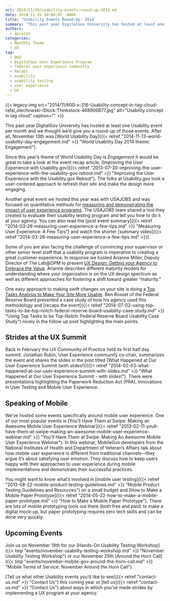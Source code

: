 ```yaml
---
url: 2014/11/26/usability-events-round-up-2014.md
date: 2014-11-26 10:00:07 -0400
title: 'Usability Events Round-Up: 2014'
summary: 'This past year DigitalGov University has hosted at least one Usability event per month and we thought we&#8217;d give you a round-up of those events. After all, November 13th was World Usability Day. Since this year&#8217;s theme of World Usability Day is Engagement it would be great to take a look at the event recap'
authors:
  - apiazza
categories:
  - Monthly Theme
  - UX
tag:
  - DGU
  - DigitalGov User Experience Program
  - federal user experience community
  - Recaps
  - usability
  - usability testing
  - user experience
  - UX
---
```


{{< legacy-img src="2014/11/600-x-316-Usability-concept-in-tag-cloud-rafal_olechowski-iStock-Thinkstock-468906877.jpg" alt="Usability concept in tag cloud" caption="" >}} 

This past year DigitalGov University has hosted at least one Usability event per month and we thought we&#8217;d give you a round-up of those events. After all, November 13th was [World Usability Day]({{< relref "2014-11-13-world-usability-day-engagement.md" >}} "World Usability Day 2014 theme: Engagement").

Since this year&#8217;s theme of World Usability Day is _Engagement_ it would be great to take a look at the event recap article, [Improving the User Experience with Usability.gov]({{< relref "2013-07-30-improving-the-user-experience-with-the-usability-gov-reboot.md" >}} "Improving the User Experience with the Usability.gov Reboot"). The folks at Usability.gov took a user-centered approach to refresh their site and make the design more engaging.

Another great event we hosted this year was with USAJOBS and was focused on quantitative methods for [measuring and demonstrating the impact of user experience programs](http://www.youtube.com/watch?v=WxF-UpNMs60&list=UU5V8jrK77-8gsa9RL_taG9A). The USAJOBS team shared a tool they created to evaluate their usability testing program and tell you how to do it at your agency. You can also read the [post event summary]({{< relref "2014-03-26-measuring-user-experience-a-few-tips.md" >}} "Measuring User Experience: A Few Tips") and watch the shorter [summary video]({{< relref "2014-03-26-measuring-user-experience-a-few-tips.md" >}}).

Some of you are also facing the challenge of convincing your supervisor or other senior level staff that a usability program is imperative to creating a great customer experience. In response we hosted Arianne Miller, Deputy Director of The Lab@OPM to present [UX Design: Getting your Agency to Embrace the Value](http://www.youtube.com/watch?v=Xks76hzprqw&list=UU5V8jrK77-8gsa9RL_taG9A). Arianne describes different maturity models for understanding where your organization is on the UX design spectrum as well as different approaches for fostering a shift toward greater &#8220;maturity.&#8221;

One easy approach to making swift changes on your site is doing a [Top Tasks Analysis to Make Your Site More Usable](http://www.youtube.com/watch?v=q_W5aj3P7lo&list=UU5V8jrK77-8gsa9RL_taG9A). Ben Rosset of the Federal Reserve Board presented a case study of how his agency used this methodology and [recaps the event]({{< relref "2014-07-02-using-top-tasks-to-be-top-notch-federal-reserve-board-usability-case-study.md" >}} "Using Top Tasks to be Top-Notch: Federal Reserve Board Usability Case Study") nicely in the follow up post highlighting the main points.

## Strides at the UX Summit

Back in February the UX Community of Practice held its first half day summit. Jonathan Rubin, User Experience community co-chair, summarizes the event and shares the slides in the post titled [What Happened at Our User Experience Summit (with slides!)]({{< relref "2014-02-03-what-happened-at-our-user-experience-summit-with-slides.md" >}} "What Happened at Our User Experience Summit - with slides!"). There were presentations highlighting the Paperwork Reduction Act (PRA), Innovations in User Testing and Mobile User Experience.

## Speaking of Mobile

We&#8217;ve hosted some events specifically around mobile user experience. One of our most popular events is [You&#8217;ll Have Them at Swipe: Making an Awesome Mobile User Experience Webinar]({{< relref "2013-02-11-youll-have-them-at-swipe-making-an-awesome-mobile-user-experience-webinar.md" >}} "You’ll Have Them at Swipe: Making An Awesome Mobile User Experience Webinar"). In this webinar, MobileGov developers from the National Institutes of Health and Department of Veteran&#8217;s Affairs talk about how mobile user experience is different from traditional channels—they argue it&#8217;s about satisfying user emotion. They discuss how to keep users happy with their approaches to user experience during mobile implementations and demonstrate their successful practices.

You might want to know what&#8217;s involved in [mobile user testing]({{< relref "2013-08-22-mobile-product-testing-guidelines.md" >}} "Mobile Product Testing Guidelines and Resources") on a small budget and [How to Make a Mobile Paper Prototype]({{< relref "2014-05-22-how-to-make-a-mobile-paper-prototype.md" >}} "How to Make a Mobile Paper Prototype"). There are lots of mobile prototyping tools out there (both free and paid) to make a digital mock-up, but paper prototyping requires zero tech skills and can be done very quickly.

## Upcoming Events

Join us on November 19th for our [Hands-On Usability Testing Workshop]({{< tmp "events/november-usability-testing-workshop.md" >}} "November Usability Testing Workshop") or our November 25th [Around the Horn Call]({{< tmp "events/november-mobile-gov-around-the-horn-call.md" >}} "Mobile Terms of Service: November Around the Horn Call").

[Tell us what other Usability events you&#8217;d like to see]({{< relref "contact-us.md" >}} "Contact Us") this coming year or [tell us]({{< relref "contact-us.md" >}} "Contact Us") about ways in which you&#8217;ve made strides by implementing a UX program at your agency.